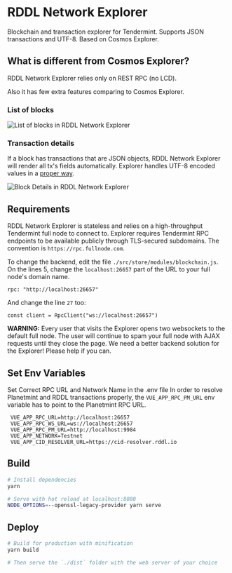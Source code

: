 # RDDL Network Explorer

Blockchain and transaction explorer for Tendermint. Supports JSON transactions and UTF-8.
Based on Cosmos Explorer.

## What is different from Cosmos Explorer?

RDDL Network Explorer relies only on REST RPC (no LCD).

Also it has few extra features comparing to Cosmos Explorer.

### List of blocks

![List of blocks in RDDL Network Explorer](https://res.cloudinary.com/thedapper/image/upload/v1542225119/Screen_Shot_2018-11-14_at_9.51.18_PM.png)

### Transaction details

If a block has transactions that are JSON objects, RDDL Network Explorer will render all tx's fields automatically. 
Explorer handles UTF-8 encoded values in a [proper way](https://developer.mozilla.org/en-US/docs/Web/API/WindowBase64/Base64_encoding_and_decoding).

![Block Details in RDDL Network Explorer](https://res.cloudinary.com/thedapper/image/upload/v1542224916/Screen_Shot_2018-11-14_at_9.47.47_PM.png)

## Requirements

RDDL Network Explorer is stateless and relies on a high-throughput Tendermint full node to connect to. 
Explorer requires Tendermint RPC endpoints to be available publicly through TLS-secured subdomains. 
The convention is `https://rpc.fullnode.com`.

To change the backend, edit the file `./src/store/modules/blockchain.js`. 
On the lines 5, change the `localhost:26657` part of the URL to your full node's domain name. 

```
rpc: "http://localhost:26657"
```

And change the line `27` too:

```
const client = RpcClient("ws://localhost:26657")
```

**WARNING:** Every user that visits the Explorer opens two websockets to the default full node. 
The user will continue to spam your full node with AJAX requests until they close the page. 
We need a better backend solution for the Explorer! Please help if you can.
## Set Env Variables
Set Correct RPC URL and Network Name in the .env file
In order to resolve Planetmint and RDDL transactions properly, the `VUE_APP_RPC_PM_URL` env variable has to point to the Planetmint RPC URL.
```
 VUE_APP_RPC_URL=http://localhost:26657
 VUE_APP_RPC_WS_URL=ws://localhost:26657
 VUE_APP_RPC_PM_URL=http://localhost:9984
 VUE_APP_NETWORK=Testnet
 VUE_APP_CID_RESOLVER_URL=https://cid-resolver.rddl.io
```

## Build

```sh
# Install dependencies
yarn

# Serve with hot reload at localhost:8080
NODE_OPTIONS=--openssl-legacy-provider yarn serve
```

## Deploy

```sh
# Build for production with minification
yarn build

# Then serve the `./dist` folder with the web server of your choice
```
